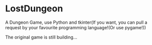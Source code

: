 # LostDungeon

A Dungeon Game, use Python and tkinter(If you want, you can pull a request by your favourite programming language!(Or use pygame!))

The original game is still building...
